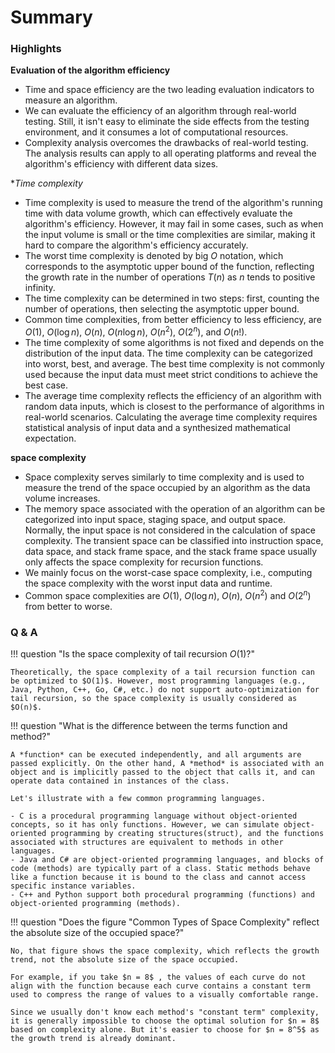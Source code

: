 # Summary

### Highlights

**Evaluation of the algorithm efficiency**

- Time and space efficiency are the two leading evaluation indicators to measure an algorithm.
- We can evaluate the efficiency of an algorithm through real-world testing. Still, it isn't easy to eliminate the side effects from the testing environment, and it consumes a lot of computational resources.
- Complexity analysis overcomes the drawbacks of real-world testing. The analysis results can apply to all operating platforms and reveal the algorithm's efficiency with different data sizes.

**Time complexity*

- Time complexity is used to measure the trend of the algorithm's running time with data volume growth, which can effectively evaluate the algorithm's efficiency. However, it may fail in some cases, such as when the input volume is small or the time complexities are similar, making it hard to compare the algorithm's efficiency accurately.
- The worst time complexity is denoted by big $O$ notation, which corresponds to the asymptotic upper bound of the function, reflecting the growth rate in the number of operations $T(n)$ as $n$ tends to positive infinity.
- The time complexity can be determined in two steps: first, counting the number of operations, then selecting the asymptotic upper bound.
- Common time complexities, from better efficiency to less efficiency, are $O(1)$, $O(\log n)$, $O(n)$, $O(n \log n)$, $O(n^2)$, $O(2^n)$, and $O(n!)$.
- The time complexity of some algorithms is not fixed and depends on the distribution of the input data. The time complexity can be categorized into worst, best, and average. The best time complexity is not commonly used because the input data must meet strict conditions to achieve the best case.
- The average time complexity reflects the efficiency of an algorithm with random data inputs, which is closest to the performance of algorithms in real-world scenarios. Calculating the average time complexity requires statistical analysis of input data and a synthesized mathematical expectation.

**space complexity**

- Space complexity serves similarly to time complexity and is used to measure the trend of the space occupied by an algorithm as the data volume increases.
- The memory space associated with the operation of an algorithm can be categorized into input space, staging space, and output space. Normally, the input space is not considered in the calculation of space complexity. The transient space can be classified into instruction space, data space, and stack frame space, and the stack frame space usually only affects the space complexity for recursion functions.
- We mainly focus on the worst-case space complexity, i.e., computing the space complexity with the worst input data and runtime.
- Common space complexities are $O(1)$, $O(\log n)$, $O(n)$, $O(n^2)$ and $O(2^n)$ from better to worse.

### Q & A

!!! question "Is the space complexity of tail recursion $O(1)$?"

    Theoretically, the space complexity of a tail recursion function can be optimized to $O(1)$. However, most programming languages (e.g., Java, Python, C++, Go, C#, etc.) do not support auto-optimization for tail recursion, so the space complexity is usually considered as $O(n)$.

!!! question "What is the difference between the terms function and method?"

    A *function* can be executed independently, and all arguments are passed explicitly. On the other hand, A *method* is associated with an object and is implicitly passed to the object that calls it, and can operate data contained in instances of the class.

    Let's illustrate with a few common programming languages.

    - C is a procedural programming language without object-oriented concepts, so it has only functions. However, we can simulate object-oriented programming by creating structures(struct), and the functions associated with structures are equivalent to methods in other languages.
    - Java and C# are object-oriented programming languages, and blocks of code (methods) are typically part of a class. Static methods behave like a function because it is bound to the class and cannot access specific instance variables.
    - C++ and Python support both procedural programming (functions) and object-oriented programming (methods).

!!! question "Does the figure "Common Types of Space Complexity" reflect the absolute size of the occupied space?"

    No, that figure shows the space complexity, which reflects the growth trend, not the absolute size of the space occupied.
   
    For example, if you take $n = 8$ , the values of each curve do not align with the function because each curve contains a constant term used to compress the range of values to a visually comfortable range.

    Since we usually don't know each method's "constant term" complexity, it is generally impossible to choose the optimal solution for $n = 8$ based on complexity alone. But it's easier to choose for $n = 8^5$ as the growth trend is already dominant.
